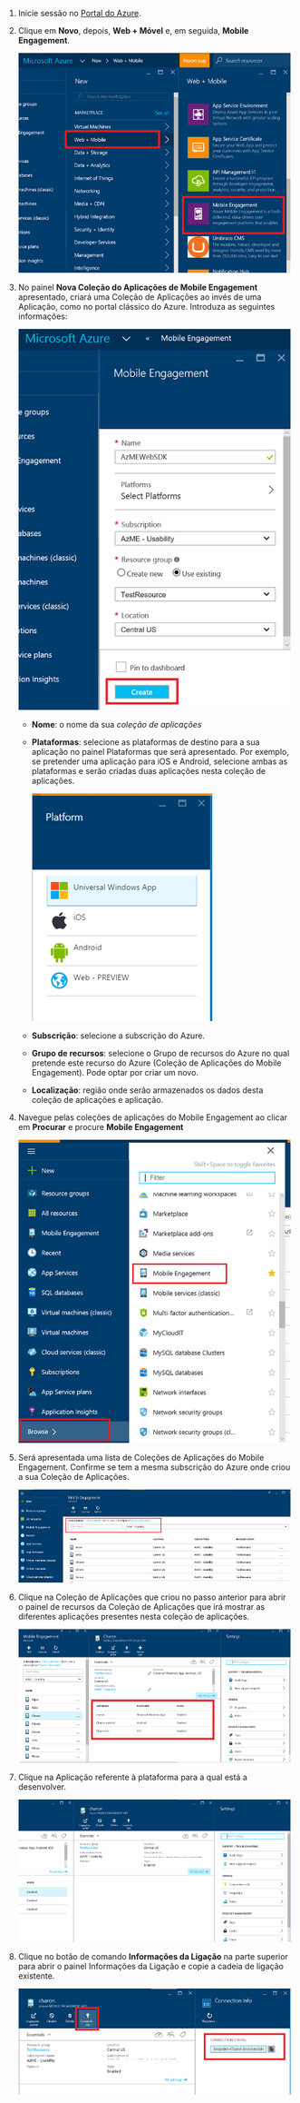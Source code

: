 1. Inicie sessão no [Portal do Azure](https://portal.azure.com).
2. Clique em **Novo**, depois, **Web + Móvel** e, em seguida, **Mobile Engagement**.
   
    ![](./media/mobile-engagement-create-app-in-portal-new/browse-azme-extension.png)
3. No painel **Nova Coleção do Aplicações de Mobile Engagement** apresentado, criará uma Coleção de Aplicações ao invés de uma Aplicação, como no portal clássico do Azure. Introduza as seguintes informações:
   
    ![](./media/mobile-engagement-create-app-in-portal-new/new-azme-app.png)
   
   * **Nome**: o nome da sua *coleção de aplicações* 
   * **Plataformas**: selecione as plataformas de destino para a sua aplicação no painel Plataformas que será apresentado. Por exemplo, se pretender uma aplicação para iOS e Android, selecione ambas as plataformas e serão criadas duas aplicações nesta coleção de aplicações. 
     
     ![](./media/mobile-engagement-create-app-in-portal-new/choose-platform.png)
   * **Subscrição**: selecione a subscrição do Azure. 
   * **Grupo de recursos**: selecione o Grupo de recursos do Azure no qual pretende este recurso do Azure (Coleção de Aplicações do Mobile Engagement). Pode optar por criar um novo.  
   * **Localização**: região onde serão armazenados os dados desta coleção de aplicações e aplicação.
4. Navegue pelas coleções de aplicações do Mobile Engagement ao clicar em **Procurar** e procure **Mobile Engagement**
   
    ![](./media/mobile-engagement-create-app-in-portal-new/browse-mobile-engagement-menu.png)
5. Será apresentada uma lista de Coleções de Aplicações do Mobile Engagement. Confirme se tem a mesma subscrição do Azure onde criou a sua Coleção de Aplicações.
   
    ![](./media/mobile-engagement-create-app-in-portal-new/browse-mobile-engagement.png)
6. Clique na Coleção de Aplicações que criou no passo anterior para abrir o painel de recursos da Coleção de Aplicações que irá mostrar as diferentes aplicações presentes nesta coleção de aplicações. 
   
    ![](./media/mobile-engagement-create-app-in-portal-new/mobile-engagement-app-collection.png)
7. Clique na Aplicação referente à plataforma para a qual está a desenvolver. 
   
    ![](./media/mobile-engagement-create-app-in-portal-new/mobile-engagement-app.png)
8. Clique no botão de comando **Informações da Ligação** na parte superior para abrir o painel Informações da Ligação e copie a cadeia de ligação existente. 
   
    ![](./media/mobile-engagement-create-app-in-portal-new/app-connection-info.png)

<!--HONumber=Sep16_HO3-->


